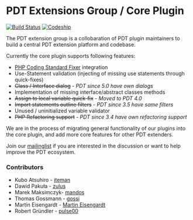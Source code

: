 PDT Extensions Group / Core Plugin
==================================

[![Build Status](https://travis-ci.org/pdt-eg/Core-Plugin.svg?branch=master)](https://travis-ci.org/pdt-eg/Core-Plugin)
[![Codeship](https://codeship.com/projects/156160/status?branch=master)](https://codeship.com/projects/156160)


The PDT extension group is a collobaration of PDT plugin maintainers to build a central PDT extension platform and codebase.

Currently the core plugin supports following features:

- [PHP Coding Standard Fixer](http://cs.sensiolabs.org/) integration
- Use-Statement validation (injecting of missing use statements through quick-fixes)
- ~~Class / Interface dialog~~ - _PDT since 5.0 have own dialogs_
- Implementation of missing interface/abstract classes methods
- ~~Assign to local variable quick-fix~~ - _Moved to PDT 4.0_
- ~~Import statements outline filters~~ - _PDT since 3.5 have same filters_
- Unused / uninitialized variable validator
- ~~PHP Refactoring support~~ - _PDT since 3.4 have own refactoring support_


We are in the process of migrating general functionality of our plugins into the core plugin, and add more core features for
other PDT extenders.

Join our [mailinglist](https://groups.google.com/forum/?fromgroups#!forum/pdt-extensions-platform) if you are interested in the discussion or want to help improve the PDT ecosystem.


### Contributors

- Kubo Atsuhiro - [iteman](https://github.com/iteman)
- Dawid Pakuła - [zulus](https://github.com/zulus)
- Marek Maksimczyk- [mandos](https://github.com/Mandos)
- Thomas Gossmann - [gossi](https://github.com/gossi)
- Martin Eisengardt - [Martin Eisengardt](https://github.com/mepeisen)
- Robert Gründler - [pulse00](https://github.com/pulse00)
